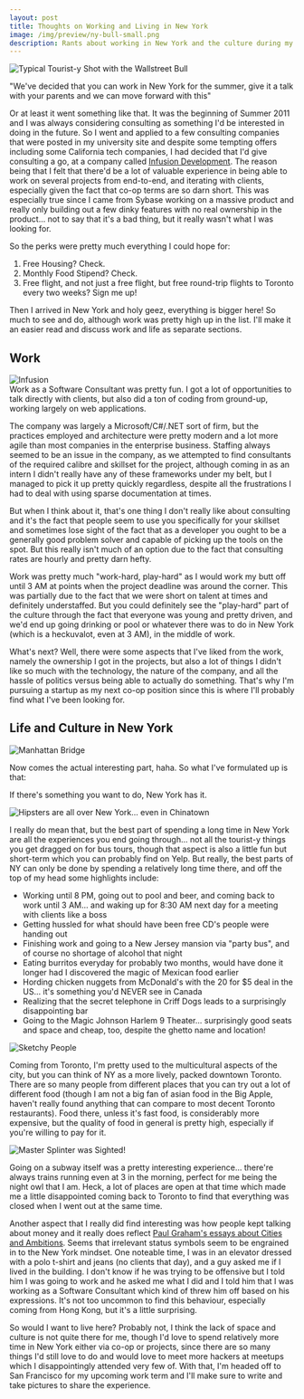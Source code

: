 ```yaml
---
layout: post
title: Thoughts on Working and Living in New York
image: /img/preview/ny-bull-small.png
description: Rants about working in New York and the culture during my summer
---
```


<div class="center">
  <img alt="Typical Tourist-y Shot with the Wallstreet Bull" src="/img/wallstreet.png" class="six-hundred" />
</div>

"We've decided that you can work in New York for the summer, give it a
talk with your parents and we can move forward with this"

Or at least it went something like that. It was the beginning of
Summer 2011 and I was always considering consulting as something I'd be
interested in doing in the future. So I went and applied to a few
consulting companies that were posted in my university site and despite
some tempting offers including some California tech companies, I had
decided that I'd give consulting a go, at a company called [Infusion
Development](http://infusion.com). The reason being that I felt that
there'd be a lot of valuable experience in being able to work on
several projects from end-to-end, and iterating with clients, especially
given the fact that co-op terms are so darn short. This was especially
true since I came from Sybase working on a massive product and really
only building out a few dinky features with no real ownership in the
product... not to say that it's a bad thing, but it really wasn't what
I was looking for.

So the perks were pretty much everything I could hope for:

1. Free Housing? Check.
2. Monthly Food Stipend? Check.
3. Free flight, and not just a free flight, but free round-trip flights
   to Toronto every two weeks? Sign me up!

Then I arrived in New York and holy geez, everything is bigger here! So
much to see and do, although work was pretty high up in the list. I'll
make it an easier read and discuss work and life as separate sections.

Work
---
<div class="center">
  <img alt="Infusion" src="/img/infusion-logo.jpg" class="five-hundred"  />
</div>
Work as a Software Consultant was pretty fun. I got a lot of
opportunities to
talk directly with clients, but also did a ton of coding from
ground-up, working largely on web applications.

The company was largely a Microsoft/C#/.NET sort of firm, but
the practices employed and architecture were pretty modern and a lot
more agile than most companies in the enterprise business.
Staffing always seemed to be an issue in the company, as we
attempted to find consultants of the required calibre and skillset for
the project, although coming in as an intern I didn't really have any
of these frameworks under my belt, but I managed to pick it up pretty
quickly regardless, despite all the frustrations I had to deal with
using sparse documentation at times.

But when I think about it, that's one thing I don't
really like about consulting and it's the fact that people seem to use
you specifically for your skillset and sometimes lose sight of the fact
that as a developer you ought to be a generally good problem solver and
capable of picking up the tools on the spot. But this really isn't much
of an option due to the fact that consulting rates are hourly and pretty
darn hefty.

Work was pretty much "work-hard, play-hard" as I would work my butt off until
3 AM at points when the project deadline was around the corner. This was
partially due to the fact that we were short on talent at times and
definitely understaffed. But you could definitely see the "play-hard"
part of the culture through 
the fact that everyone was young and pretty driven, and we'd end up
going drinking or pool or whatever there was to do in New York (which is
a heckuvalot, even at 3 AM), in the middle of work.

What's next? Well, there were some aspects that I've liked from the
work, namely the ownership I got in the projects, but also a lot of things
I didn't like so much with the technology, the nature of the
company, and all the hassle of politics versus being able to actually 
do something. That's why I'm pursuing a startup as my next co-op position 
since this is where I'll probably find what I've been looking for.

Life and Culture in New York
---
<div class="center">
  <img alt="Manhattan Bridge" src="/img/bridge.jpg" />
</div>

Now comes the actual interesting part, haha. So what I've formulated up
is that:

If there's something you want to do, New York has it.

<div class="center">
  <img alt="Hipsters are all over New York... even in Chinatown" src="/img/hipster.png" />
</div>

I really do mean that, but the best part of spending a long time in New
York are all the experiences you end going through... not all the tourist-y
things you get dragged on for bus tours, though that aspect is also a
little fun but short-term which you can probably find on Yelp.
But really, the best parts of NY can only be done by spending a
relatively long time there, and off the top of my head some highlights
include:

* Working until 8 PM, going out to pool and beer, and coming back to
  work until 3 AM... and waking up for 8:30 AM next day for a meeting with
  clients like a boss
* Getting hussled for what should have been free CD's people were
  handing out
* Finishing work and going to a New Jersey mansion via "party bus", and
  of course no shortage of alcohol that night
* Eating burritos everyday for probably two months, would have done it
  longer had I discovered the magic of Mexican food earlier
* Hording chicken nuggets from McDonald's with the 20 for $5 deal in the
  US... it's something you'd NEVER see in Canada
* Realizing that the secret telephone in Criff Dogs leads to a
  surprisingly disappointing bar
* Going to the Magic Johnson Harlem 9 Theater... surprisingly good seats
  and space and cheap, too, despite the ghetto name and location!

<div class="center">
  <img alt="Sketchy People" src="/img/sketchy.jpg" />
</div>

Coming from Toronto, I'm pretty used to the multicultural aspects of the
city, but you can think of NY as a more lively, packed downtown Toronto.
There are so many people from different places that you can try out a
lot of different food (though I am not a big fan of asian food in the
Big Apple, haven't really found anything that can compare to most decent
Toronto restaurants). Food there, unless it's fast food, is
considerably more expensive, but the quality of food in general is
pretty high, especially if you're willing to pay for it.

<div class="center">
  <img alt="Master Splinter was Sighted!" src="/img/splinter.png" />
</div>

Going on a subway itself was a pretty interesting experience... there're
always trains running even at 3 in the morning, perfect for me being the
night owl that I am. Heck, a lot of places are open at that time which
made me a little disappointed coming back to Toronto to find that
everything was closed when I went out at the same time.

Another aspect that I really did find interesting was how people kept
talking about money and it really does reflect [Paul Graham's essays
about Cities and Ambitions](http://www.paulgraham.com/cities.html).
Seems that irrelevant status symbols seem to be engrained in to the New
York mindset. One
noteable time, I was in an elevator dressed with a polo t-shirt and
jeans (no clients that day), and a guy asked me if I lived in the
building. I don't know if he was trying to be offensive but I told him I
was going to work and he asked me what I did and I told him that I was
working as a Software Consultant which kind of threw him off based on
his expressions. It's not too uncommon to find this behaviour,
especially coming from Hong Kong, but it's a little surprising.

So would I want to live here? Probably not, I think the lack of space
and culture is not quite there for me, though I'd love to spend
relatively more time in New York either via co-op or
projects, since there are so many things I'd still love to do and would
love to meet more hackers at meetups which I disappointingly attended
very few of. With that, I'm headed off to San Francisco for my upcoming
work term and I'll make sure to write and take pictures to share the
experience.
